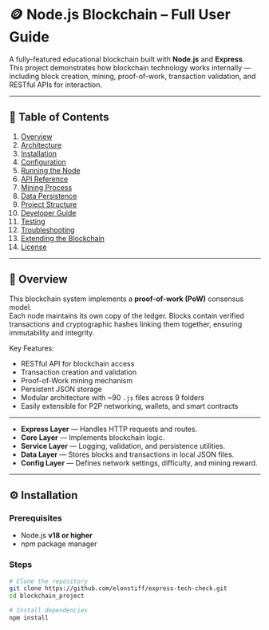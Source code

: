 # 🪙 Node.js Blockchain – Full User Guide

A fully-featured educational blockchain built with **Node.js** and **Express**.  
This project demonstrates how blockchain technology works internally — including block creation, mining, proof-of-work, transaction validation, and RESTful APIs for interaction.

---

## 📖 Table of Contents

1. [Overview](#overview)
2. [Architecture](#architecture)
3. [Installation](#installation)
4. [Configuration](#configuration)
5. [Running the Node](#running-the-node)
6. [API Reference](#api-reference)
7. [Mining Process](#mining-process)
8. [Data Persistence](#data-persistence)
9. [Project Structure](#project-structure)
10. [Developer Guide](#developer-guide)
11. [Testing](#testing)
12. [Troubleshooting](#troubleshooting)
13. [Extending the Blockchain](#extending-the-blockchain)
14. [License](#license)

---

## 🧠 Overview

This blockchain system implements a **proof-of-work (PoW)** consensus model.  
Each node maintains its own copy of the ledger. Blocks contain verified transactions and cryptographic hashes linking them together, ensuring immutability and integrity.

Key Features:

- RESTful API for blockchain access
- Transaction creation and validation
- Proof-of-Work mining mechanism
- Persistent JSON storage
- Modular architecture with ~90 `.js` files across 9 folders
- Easily extensible for P2P networking, wallets, and smart contracts

---

- **Express Layer** — Handles HTTP requests and routes.
- **Core Layer** — Implements blockchain logic.
- **Service Layer** — Logging, validation, and persistence utilities.
- **Data Layer** — Stores blocks and transactions in local JSON files.
- **Config Layer** — Defines network settings, difficulty, and mining reward.

---

## ⚙️ Installation

### Prerequisites

- Node.js **v18 or higher**
- npm package manager

### Steps

```bash
# Clone the repository
git clone https://github.com/elonstiff/express-tech-check.git
cd blockchain_project

# Install dependencies
npm install
```
